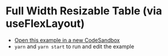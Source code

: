 # Full Width Resizable Table (via useFlexLayout)

- [Open this example in a new CodeSandbox](https://codesandbox.io/s/github/tannerlinsley/react-table/tree/v7/examples/full-width-resizable-table)
- `yarn` and `yarn start` to run and edit the example
